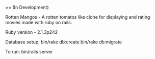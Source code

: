 

== (In Development)

Rotten Mangos - A rotten tomatos like clone for displaying and rating movies made with ruby on rails.

Ruby version - 2.1.3p242

Database setup:
bin/rake db:create
bin/rake db:migrate

To run:
bin/rails server
